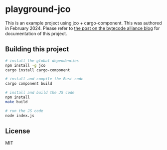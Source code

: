 # playground-jco

This is an example project using jco + cargo-component. This was authored in
February 2024. Please refer to [the post on the bytecode alliance
blog](bytecodealliance.org/articles/jco-1.0) for documentation of this project.

## Building this project

```bash
# install the global dependencies
npm install -g jco
cargo install cargo-component

# install and compile the Rust code
cargo component build

# install and build the JS code
npm install
make build

# run the JS code
node index.js
```

## License

MIT
